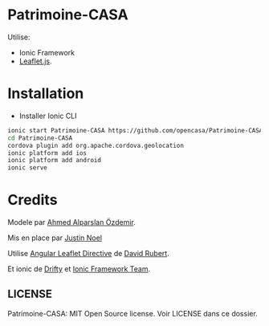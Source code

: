 Patrimoine-CASA
========================

Utilise:
- Ionic Framework 
- [Leaflet.js](http://leafletjs.com).

# Installation
- Installer Ionic CLI

```sh
ionic start Patrimoine-CASA https://github.com/opencasa/Patrimoine-CASA
cd Patrimoine-CASA
cordova plugin add org.apache.cordova.geolocation
ionic platform add ios
ionic platform add android
ionic serve
```

# Credits
Modele par [Ahmed Alparslan Özdemir](https://github.com/alparslanahmed/MekanBul).  

Mis en place par [Justin Noel](http://calendee.com)

Utilise [Angular Leaflet Directive](https://tombatossals.github.io/angular-leaflet-directive/) de [David Rubert](https://github.com/tombatossals).

Et ionic de [Drifty](http://www.drifty.com) et [Ionic Framework Team](http://ionicframework.com).

## LICENSE

Patrimoine-CASA: MIT Open Source license. Voir LICENSE dans ce dossier.
